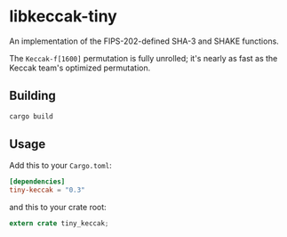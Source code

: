 # libkeccak-tiny

An implementation of the FIPS-202-defined SHA-3 and SHAKE functions.

The `Keccak-f[1600]` permutation is fully unrolled; it's nearly as fast
as the Keccak team's optimized permutation.

## Building

```bash
cargo build
```

## Usage

Add this to your `Cargo.toml`:

```toml
[dependencies]
tiny-keccak = "0.3"
```

and this to your crate root:

```rust
extern crate tiny_keccak;
```
